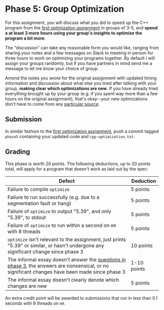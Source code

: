---
---

# Phase 5: Group Optimization

For this assignment, you will discuss what you did to speed up the C++ program from the [first optimization assignment](phase3.md) in groups of 3-5, and **spend a at least 3 more hours using your group's insights to optimize the program a bit more**.

The "discussion" can take any reasonable form you would like, ranging from sharing your notes and a few messages on Slack to meeting in person for three hours to work on optimizing your programs together. By default I will assign your groups randomly, but if you have partners in mind send me a message to let me know your choice of group.

Amend the notes you wrote for the original assignment with updated timing information and discussion about what else you tried after talking with your group, **making clear which optimizations are new**. If you have already tried everything brought up by your group (e.g. if you spent way more than a few hours on the original assignment), that's okay--your new optimizations don't have to come from any [particular source](phase3.md#other-optimizations).



## Submission

In similar fashion to the [first optimization assignment](phase3.md#submission), push a commit tagged `phase5` containing your updated code and `cpp-optimization.txt`.



## Grading

This phase is worth 20 points. The following deductions, up to 20 points total, will apply for a program that doesn't work as laid out by the spec:

| Defect | Deduction |
| --- | --- |
| Failure to compile `optimize` | 5 points |
| Failure to run successfully (e.g. due to a segmentation fault or hang) | 5 points |
| Failure of `optimize` to output "5.39", and only "5.39", to stdout | 5 points |
| Failure of `optimize` to run within a second on `m9` with 8 threads | 5 points |
| `optimize` isn't relevant to the assignment, just prints "5.39" or similar, or hasn't undergone any significant change since phase 3 | 10 points |
| The informal essay doesn't answer the [questions in phase 3](phase3.md), the answers are nonsensical, or no significant changes have been made since phase 3 | 1-10 points |
| The informal essay doesn't clearly denote which changes are new | 5 points |

An extra credit point will be awarded to submissions that run in less than 0.1 seconds with 8 threads on `m9`.
